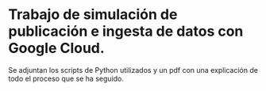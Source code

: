 # Trabajo de simulación de publicación e ingesta de datos con Google Cloud. 



Se adjuntan los scripts de Python utilizados y un pdf con una explicación de todo el proceso que se ha seguido.
